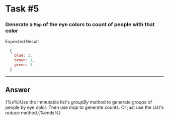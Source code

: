 # Task #5

### Generate a `Map` of the eye colors to count of people with that color

Expected Result

```js
  {
    blue: 3,
    brown: 1,
    green: 1
  }
```

---

## Answer

{%s%}Use the Immutable list's <i>groupBy</i> method to generate groups of people by eye color. Then use <i>map</i> to generate counts. Or just use the List's <i>reduce</i> method.{%ends%}
